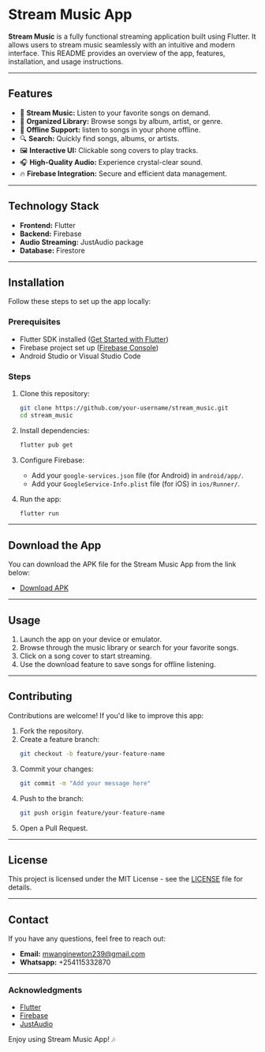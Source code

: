 # Stream Music App

**Stream Music** is a fully functional streaming application built using Flutter. It allows users to stream music seamlessly with an intuitive and modern interface. This README provides an overview of the app, features, installation, and usage instructions.

---

## Features

- 🎵 **Stream Music:** Listen to your favorite songs on demand.
- 📂 **Organized Library:** Browse songs by album, artist, or genre.
- 💾 **Offline Support:** listen to songs in your phone offline.
- 🔍 **Search:** Quickly find songs, albums, or artists.
- 🖼️ **Interactive UI:** Clickable song covers to play tracks.
- 🎧 **High-Quality Audio:** Experience crystal-clear sound.
- 🔥 **Firebase Integration:** Secure and efficient data management.


---

## Technology Stack

- **Frontend:** Flutter
- **Backend:** Firebase
- **Audio Streaming:** JustAudio package
- **Database:** Firestore

---

## Installation

Follow these steps to set up the app locally:

### Prerequisites
- Flutter SDK installed ([Get Started with Flutter](https://flutter.dev/docs/get-started/install))
- Firebase project set up ([Firebase Console](https://console.firebase.google.com/))
- Android Studio or Visual Studio Code

### Steps

1. Clone this repository:
   ```bash
   git clone https://github.com/your-username/stream_music.git
   cd stream_music
   ```

2. Install dependencies:
   ```bash
   flutter pub get
   ```

3. Configure Firebase:
   - Add your `google-services.json` file (for Android) in `android/app/`.
   - Add your `GoogleService-Info.plist` file (for iOS) in `ios/Runner/`.

4. Run the app:
   ```bash
   flutter run
   ```

---

## Download the App

You can download the APK file for the Stream Music App from the link below:

- [Download APK](https://github.com/Iconia7/stream_music/raw/refs/heads/master/apk/Stream%20Music.apk?download=)

---

## Usage

1. Launch the app on your device or emulator.
2. Browse through the music library or search for your favorite songs.
3. Click on a song cover to start streaming.
4. Use the download feature to save songs for offline listening.

---

## Contributing

Contributions are welcome! If you'd like to improve this app:

1. Fork the repository.
2. Create a feature branch:
   ```bash
   git checkout -b feature/your-feature-name
   ```
3. Commit your changes:
   ```bash
   git commit -m "Add your message here"
   ```
4. Push to the branch:
   ```bash
   git push origin feature/your-feature-name
   ```
5. Open a Pull Request.

---

## License

This project is licensed under the MIT License - see the [LICENSE](LICENSE) file for details.

---

## Contact

If you have any questions, feel free to reach out:

- **Email:** mwanginewton239@gmail.com
- **Whatsapp:** +254115332870

---

### Acknowledgments

- [Flutter](https://flutter.dev/)
- [Firebase](https://firebase.google.com/)
- [JustAudio](https://pub.dev/packages/just_audio)

Enjoy using Stream Music App! 🎶

